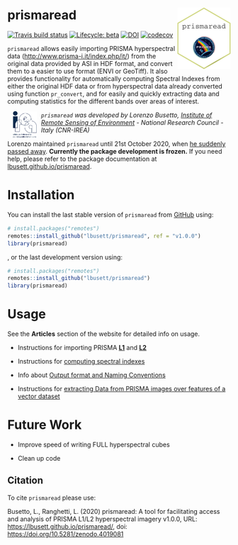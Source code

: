 
<!-- README.md is generated from README.Rmd. Please edit that file -->

# prismaread <a href='https://github.com/lbusett/prismaread'><img src='man/figures/logo.png' align="right" height="139" /></a>

<!-- badges: start -->

[![Travis build
status](https://travis-ci.org/lbusett/prismaread.svg?branch=master)](https://travis-ci.org/lbusett/prismaread)
[![Lifecycle:
beta](https://img.shields.io/badge/lifecycle-beta-blue.svg)](https://www.tidyverse.org/lifecycle/#beta)
[![DOI](https://zenodo.org/badge/DOI/10.5281/zenodo.4019081.svg)](https://doi.org/10.5281/zenodo.4019081)
[![codecov](https://codecov.io/gh/lbusett/prismaread/branch/master/graph/badge.svg)](https://codecov.io/gh/lbusett/prismaread)
<!-- badges: end -->

`prismaread` allows easily importing PRISMA hyperspectral data
(<http://www.prisma-i.it/index.php/it/>) from the original data provided
by ASI in HDF format, and convert them to a easier to use format (ENVI
or GeoTiff). It also provides functionality for automatically computing
Spectral Indexes from either the original HDF data or from hyperspectral
data already converted using function `pr_convert`, and for easily and
quickly extracting data and computing statistics for the different bands
over areas of interest.

<a href="http://www.irea.cnr.it/en/">
<img src="man/figures/logo_irea.png" height="60" align="left" style="vertical-align:middle;margin:0px 10px"/></a>

*`prismaread` was developed by Lorenzo Busetto, [Institute of Remote
Sensing of Environment](http://www.irea.cnr.it/en/) - National Research
Council - Italy (CNR-IREA)*

Lorenzo maintained `prismaread` until 21st October 2020, when [he
suddenly passed
away](https://docs.ropensci.org/MODIStsp/articles/lorenzo.html).
**Currently the package development is frozen.** If you need help,
please refer to the package documentation at
[lbusett.github.io/prismaread](https://lbusett.github.io/prismaread).

# Installation

You can install the last stable version of `prismaread` from
[GitHub](https://github.com/) using:

``` r
# install.packages("remotes")
remotes::install_github("lbusett/prismaread", ref = "v1.0.0")
library(prismaread)
```

, or the last development version using:

``` r
# install.packages("remotes")
remotes::install_github("lbusett/prismaread")
library(prismaread)
```

# Usage

See the **Articles** section of the website for detailed info on usage.

  - Instructions for importing PRISMA
    [**L1**](articles/Importing-Level-1-Data.html) and
    [**L2**](articles/Importing-Level-2-Data.html)

  - Instructions for [computing spectral
    indexes](articles/Computing-Spectral-Indexes)

  - Info about [Output format and Naming
    Conventions](articles/Output-Format-and-Naming.html)

  - Instructions for [extracting Data from PRISMA images over features
    of a vector dataset](articles/Extracting-data-over-vector.html)

# Future Work

  - Improve speed of writing FULL hyperspectral cubes

  - Clean up code

## Citation

To cite `prismaread` please use:

Busetto, L., Ranghetti, L. (2020) prismaread: A tool for facilitating
access and analysis of PRISMA L1/L2 hyperspectral imagery v1.0.0, URL:
<https://lbusett.github.io/prismaread/>, doi:
<https://doi.org/10.5281/zenodo.4019081>
